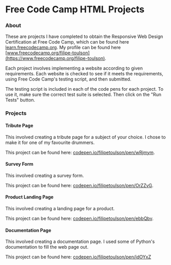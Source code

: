 # Free Code Camp HTML Projects
### About
These are projects I have completed to obtain the Responsive Web Design Certification at Free Code Camp, which can be
found here [learn.freecodecamp.org](https://learn.freecodecamp.org/). My profile can be found here [www.freecodecamp.org/filipe-toulson](https://www.freecodecamp.org/filipe-toulson).

Each project involves implementing a website according to given requirements. Each website is checked to see if it meets
the requirements, using Free Code Camp's testing script, and then submitted.

The testing script is included in each of the code pens for each project. To use it, make sure the correct test suite 
is selected. Then click on the "Run Tests" button.

### Projects
#### Tribute Page
This involved creating a tribute page for a subject of your choice. I chose to make it for one of my favourite drummers.

This project can be found here: [codepen.io/filipetoulson/pen/wRjmym](https://codepen.io/filipetoulson/pen/wRjmym).

#### Survey Form
This involved creating a survey form.

This project can be found here: [codepen.io/filipetoulson/pen/OrZZvG](https://codepen.io/filipetoulson/pen/OrZZvG).

#### Product Landing Page
This involved creating a landing page for a product.

This project can be found here: [codepen.io/filipetoulson/pen/ebbQbv](https://codepen.io/filipetoulson/pen/ebbQbv).

#### Documentation Page
This involved creating a documentation page. I used some of Python's documentation to fill the web page out.

This project can be found here: [codepen.io/filipetoulson/pen/jdOYxZ](https://codepen.io/filipetoulson/pen/jdOYxZ)
